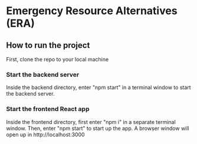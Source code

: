 # Emergency Resource Alternatives (ERA)

## How to run the project
First, clone the repo to your local machine

### Start the backend server
Inside the backend directory, enter "npm start" in a terminal window to start the backend server.

### Start the frontend React app
Inside the frontend directory, first enter "npm i" in a separate terminal window. Then, enter "npm start" to start up the app. A browser window will open up in http://localhost:3000
